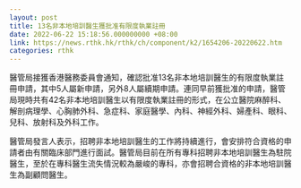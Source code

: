 ```yaml
---
layout: post
title: 13名非本地培訓醫生獲批准有限度執業註冊
date: 2022-06-22 15:18:56.000000000 +08:00
link: https://news.rthk.hk/rthk/ch/component/k2/1654206-20220622.htm
categories: rthk
---
```


醫管局接獲香港醫務委員會通知，確認批准13名非本地培訓醫生的有限度執業註冊申請，其中5人屬新申請，另外8人屬續期申請。連同早前獲批准的申請，醫管局現時共有42名非本地培訓醫生以有限度執業註冊的形式，在公立醫院麻醉科、解剖病理學、心胸肺外科、急症科、家庭醫學、內科、神經外科、婦產科、眼科、兒科、放射科及外科工作。

醫管局發言人表示，招聘非本地培訓醫生的工作將持續進行，會安排符合資格的申請者由有關臨床部門進行面試。醫管局目前在所有專科招聘非本地培訓醫生為駐院醫生，至於在專科醫生流失情況較為嚴峻的專科，亦會招聘合資格的非本地培訓醫生為副顧問醫生。
